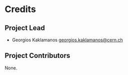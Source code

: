 Credits
=======

Project Lead
----------------

* Georgios Kaklamanos <georgios.kaklamanos@cern.ch>

Project Contributors
------------

None.
